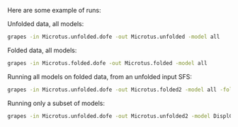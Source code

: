 Here are some example of runs:

Unfolded data, all models:

```bash
grapes -in Microtus.unfolded.dofe -out Microtus.unfolded -model all
```

Folded data, all models:

```bash
grapes -in Microtus.folded.dofe -out Microtus.folded -model all
```


Running all models on folded data, from an unfolded input SFS:

```bash
grapes -in Microtus.unfolded.dofe -out Microtus.folded2 -model all -fold
```

Running only a subset of models:

```bash
grapes -in Microtus.unfolded.dofe -out Microtus.unfolded2 -model DisplGamma,GammaExpo,ScaledBeta
```




